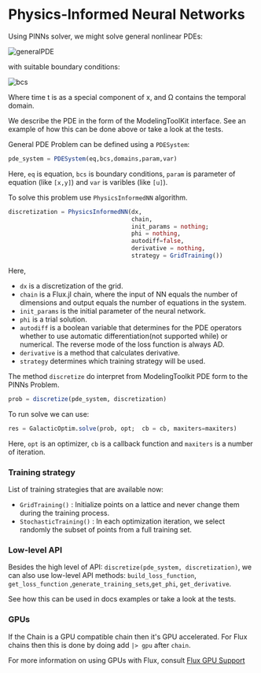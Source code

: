# Physics-Informed Neural Networks

Using PINNs solver, we might solve general nonlinear PDEs:

![generalPDE](https://user-images.githubusercontent.com/12683885/86625781-5648c800-bfce-11ea-9d99-fbcb5c37fe0c.png)

 with suitable boundary conditions:

 ![bcs](https://user-images.githubusercontent.com/12683885/86625874-8001ef00-bfce-11ea-9417-1a216c7d90aa.png)

Where time t is as a special component of x, and Ω contains the temporal domain.

We describe the PDE in the form of the ModelingToolKit interface. See an example of how this can be done above or take a look at the tests.

General PDE Problem can be defined using a `PDESystem`:

```julia
pde_system = PDESystem(eq,bcs,domains,param,var)
```

Here, `eq` is equation, `bcs` is boundary conditions, `param` is parameter of equation (like `[x,y]`) and `var` is varibles (like `[u]`).

To solve this problem use `PhysicsInformedNN` algorithm.

```julia
discretization = PhysicsInformedNN(dx,
                                   chain,
                                   init_params = nothing;
                                   phi = nothing,
                                   autodiff=false,
                                   derivative = nothing,
                                   strategy = GridTraining())
```

Here,
- `dx` is a discretization of the grid.
- `chain` is a Flux.jl chain, where the input of NN equals the number of dimensions and output equals the number of equations in the system.
- `init_params` is the initial parameter of the neural network.
- `phi` is a trial solution.
- `autodiff` is a boolean variable that determines for the PDE operators whether to use automatic differentiation(not supported while) or numerical. The reverse mode of the loss function is always AD.
- `derivative` is a method that calculates derivative.
- `strategy` determines which training strategy will be used.

The method `discretize` do interpret from ModelingToolkit PDE form to the PINNs Problem.

```julia
prob = discretize(pde_system, discretization)
```

To run solve we can use:
```julia
res = GalacticOptim.solve(prob, opt;  cb = cb, maxiters=maxiters)
```
Here,
`opt` is an optimizer, `cb` is a callback function and `maxiters` is a number of iteration.


### Training strategy

List of training strategies that are available now:

 - `GridTraining()` : Initialize points on a lattice and never change them during
the training process.
 - `StochasticTraining()` :  In each optimization iteration, we select randomly
the subset of points from a full training set.


### Low-level API

Besides the high level of API: `discretize(pde_system, discretization)`, we can also use low-level API methods:  `build_loss_function`, `get_loss_function` ,`generate_training_sets`,`get_phi`, `get_derivative`.

See how this can be used in docs examples or take a look at the tests.

### GPUs

If the Chain is a GPU compatible chain then it's GPU accelerated. For Flux chains then this is done by doing add `|> gpu` after `chain`.

For more information on using GPUs with Flux, consult [Flux GPU Support](https://fluxml.ai/Flux.jl/stable/gpu/)


